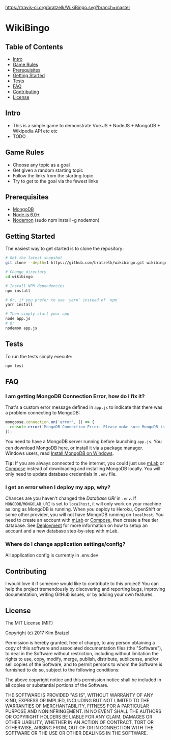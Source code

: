 

https://travis-ci.org/bratzelk/WikiBingo.svg?branch=master

WikiBingo
=======================


Table of Contents
-----------------

- [Intro](#intro)
- [Game Rules](#game-rules)
- [Prerequisites](#prerequisites)
- [Getting Started](#getting-started)
- [Tests](#tests)
- [FAQ](#faq)
- [Contributing](#contributing)
- [License](#license)


Intro
-------------

 - This is a simple game to demonstrate Vue.JS + NodeJS + MongoDB + Wikipedia API etc etc 
 - TODO

Game Rules
-------------

 - Choose any topic as a goal
 - Get given a random starting topic
 - Follow the links from the starting topic
 - Try to get to the goal via the fewest links

Prerequisites
-------------

- [MongoDB](https://www.mongodb.org/downloads)
- [Node.js 6.0+](http://nodejs.org)
- [Nodemon](https://github.com/remy/nodemon) (sudo npm install -g nodemon)

Getting Started
---------------

The easiest way to get started is to clone the repository:

```bash
# Get the latest snapshot
git clone --depth=1 https://github.com/bratzelk/wikibingo.git wikibingo

# Change directory
cd wikibingo

# Install NPM dependencies
npm install

# Or, if you prefer to use `yarn` instead of `npm`
yarn install

# Then simply start your app
node app.js
# Or 
nodemon app.js
```

Tests
---------------

To run the tests simply execute:

```bash
npm test
```

FAQ
---

### I am getting MongoDB Connection Error, how do I fix it?
That's a custom error message defined in `app.js` to indicate that there was a
problem connecting to MongoDB:

```js
mongoose.connection.on('error', () => {
  console.error('MongoDB Connection Error. Please make sure MongoDB is running.');
});
```
You need to have a MongoDB server running before launching `app.js`. You can
download MongoDB [here](http://mongodb.org/downloads), or install it via a package manager.
<img src="http://dc942d419843af05523b-ff74ae13537a01be6cfec5927837dcfe.r14.cf1.rackcdn.com/wp-content/uploads/windows-8-50x50.jpg" height="17">
Windows users, read [Install MongoDB on Windows](https://docs.mongodb.org/manual/tutorial/install-mongodb-on-windows/).

**Tip:** If you are always connected to the internet, you could just use
[mLab](https://mongolab.com/) or [Compose](https://www.compose.io/) instead
of downloading and installing MongoDB locally. You will only need to update database credentials
in `.env` file.

### I get an error when I deploy my app, why?
Chances are you haven't changed the *Database URI* in `.env`. If `MONGODB`/`MONGOLAB_URI` is
set to `localhost`, it will only work on your machine as long as MongoDB is
running. When you deploy to Heroku, OpenShift or some other provider, you will not have MongoDB
running on `localhost`. You need to create an account with [mLab](https://mongolab.com/)
or [Compose](https://www.compose.io/), then create a free tier database.
See [Deployment](#deployment) for more information on how to setup an account
and a new database step-by-step with mLab.

### Where do I change application settings/config?
All application config is currently in .env.dev

Contributing
------------

I would love it if someone would like to contribute to this project! You can help the project tremendously by discovering and reporting bugs, improving documentation, writing GitHub issues, or by adding your own features.

License
-------

The MIT License (MIT)

Copyright (c) 2017 Kim Bratzel

Permission is hereby granted, free of charge, to any person obtaining a copy of this software and associated documentation files (the "Software"), to deal in the Software without restriction, including without limitation the rights to use, copy, modify, merge, publish, distribute, sublicense, and/or sell copies of the Software, and to permit persons to whom the Software is furnished to do so, subject to the following conditions:

The above copyright notice and this permission notice shall be included in all copies or substantial portions of the Software.

THE SOFTWARE IS PROVIDED "AS IS", WITHOUT WARRANTY OF ANY KIND, EXPRESS OR IMPLIED, INCLUDING BUT NOT LIMITED TO THE WARRANTIES OF MERCHANTABILITY, FITNESS FOR A PARTICULAR PURPOSE AND NONINFRINGEMENT. IN NO EVENT SHALL THE AUTHORS OR COPYRIGHT HOLDERS BE LIABLE FOR ANY CLAIM, DAMAGES OR OTHER LIABILITY, WHETHER IN AN ACTION OF CONTRACT, TORT OR OTHERWISE, ARISING FROM, OUT OF OR IN CONNECTION WITH THE SOFTWARE OR THE USE OR OTHER DEALINGS IN THE SOFTWARE.

